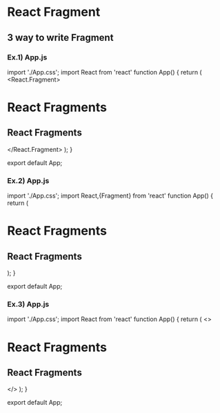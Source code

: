 # React Fragment 
## 3 way to write Fragment

### Ex.1) App.js
import './App.css';
import React from 'react'
function App() {
  return (
    <React.Fragment>
      <h1>React Fragments</h1>
      <h2>React Fragments</h2>
    </React.Fragment>
  );
}

export default App;

### Ex.2) App.js
import './App.css';
import React,{Fragment} from 'react'
function App() {
  return (
    <Fragment>
      <h1>React Fragments</h1>
      <h2>React Fragments</h2>
    </Fragment>
  );
}

export default App;

### Ex.3) App.js
import './App.css';
import React from 'react'
function App() {
  return (
    <>
      <h1>React Fragments</h1>
      <h2>React Fragments</h2>
    </>
  );
}

export default App;

